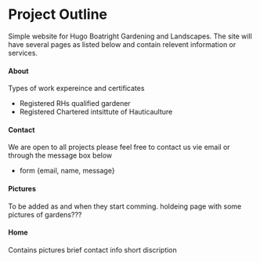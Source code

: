 # Project Outline 
Simple website for Hugo Boatright Gardening and Landscapes.
The site will have several pages as listed below and contain relevent information or services.

#### About 
Types of work 
expereince and certificates
- Registered RHs qualified gardener
- Registered Chartered intsittute of Hauticaulture

#### Contact
We are open to all projects 
please feel free to contact us vie email or through the message box below 
- form {email, name, message}

#### Pictures
To be added as and when they start comming.
holdeing page with some pictures of gardens???

#### Home
Contains pictures
brief contact info 
short discription 
